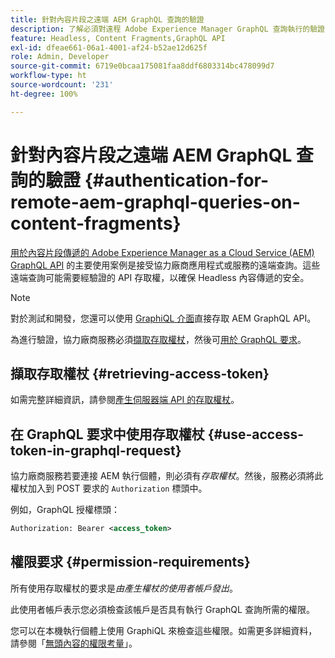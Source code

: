 ```yaml
---
title: 針對內容片段之遠端 AEM GraphQL 查詢的驗證
description: 了解必須對遠程 Adobe Experience Manager GraphQL 查詢執行的驗證，以確保 Headless 內容傳遞的安全。
feature: Headless, Content Fragments,GraphQL API
exl-id: dfeae661-06a1-4001-af24-b52ae12d625f
role: Admin, Developer
source-git-commit: 6719e0bcaa175081faa8ddf6803314bc478099d7
workflow-type: ht
source-wordcount: '231'
ht-degree: 100%

---
```


# 針對內容片段之遠端 AEM GraphQL 查詢的驗證 {#authentication-for-remote-aem-graphql-queries-on-content-fragments}

[用於內容片段傳遞的 Adobe Experience Manager as a Cloud Service (AEM) GraphQL API](/help/headless/graphql-api/content-fragments.md) 的主要使用案例是接受協力廠商應用程式或服務的遠端查詢。這些遠端查詢可能需要經驗證的 API 存取權，以確保 Headless 內容傳遞的安全。

>[!NOTE]
>
>對於測試和開發，您還可以使用 [GraphiQL 介面](/help/headless/graphql-api/graphiql-ide.md)直接存取 AEM GraphQL API。

為進行驗證，協力廠商服務必須[擷取存取權杖](#retrieving-access-token)，然後可[用於 GraphQL 要求](#use-access-token-in-graphql-request)。

## 擷取存取權杖 {#retrieving-access-token}

如需完整詳細資訊，請參閱[產生伺服器端 API 的存取權杖](/help/implementing/developing/introduction/generating-access-tokens-for-server-side-apis.md)。

## 在 GraphQL 要求中使用存取權杖 {#use-access-token-in-graphql-request}

協力廠商服務若要連接 AEM 執行個體，則必須有&#x200B;*存取權杖*。然後，服務必須將此權杖加入到 POST 要求的 `Authorization` 標頭中。

例如，GraphQL 授權標頭：

```xml
Authorization: Bearer <access_token>
```

## 權限要求 {#permission-requirements}

所有使用存取權杖的要求是&#x200B;*由產生權杖的使用者帳戶發出*。

此使用者帳戶表示您必須檢查該帳戶是否具有執行 GraphQL 查詢所需的權限。

您可以在本機執行個體上使用 GraphiQL 來檢查這些權限。如需更多詳細資料，請參閱「[無頭內容的權限考量](/help/headless/security/permissions.md)」。
